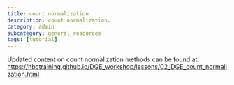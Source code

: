```yaml
---
title: count normalization
description: count normalization.
category: admin
subcategory: general_resources
tags: [tutorial]
---
```


Updated content on count normalization methods can be found at: https://hbctraining.github.io/DGE_workshop/lessons/02_DGE_count_normalization.html
